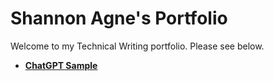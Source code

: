 # Shannon Agne's Portfolio
Welcome to my Technical Writing portfolio. Please see below.

- **[ChatGPT Sample](/ChatGPT/readme.md)**
